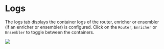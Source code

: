 # Logs

The logs tab displays the container logs of the router, enricher or ensembler (if an enricher or ensembler) is configured. Click on the `Router`, `Enricher` or `Ensembler` to toggle between the containers.

![](../../../.gitbook/assets/log\_config.png)
